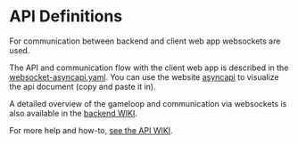 # API Definitions

For communication between backend and client web app websockets are used.   

The API and communication flow with the client web app is described in the [websocket-asyncapi.yaml](./websocket-asyncapi.yaml). You can use the website [asyncapi](https://studio.asyncapi.com/) to visualize the api document (copy and paste it in).

A detailed overview of the gameloop and communication via websockets is also available in the [backend WIKI](https://gitlab.mi.hdm-stuttgart.de/quizzit/backend-server/-/wikis/home).

For more help and how-to,
[see the API WIKI](https://gitlab.mi.hdm-stuttgart.de/quizzit/backend-server/-/wikis/Updating-the-API).
